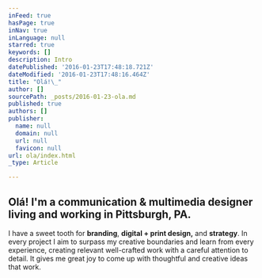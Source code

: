 ```yaml
---
inFeed: true
hasPage: true
inNav: true
inLanguage: null
starred: true
keywords: []
description: Intro
datePublished: '2016-01-23T17:48:18.721Z'
dateModified: '2016-01-23T17:48:16.464Z'
title: "Olá!\_"
author: []
sourcePath: _posts/2016-01-23-ola.md
published: true
authors: []
publisher:
  name: null
  domain: null
  url: null
  favicon: null
url: ola/index.html
_type: Article

---
```

## Olá! I'm a **communication & multimedia designer** living and working in **Pittsburgh, PA**. 

I have a sweet tooth for **branding**, **digital + print design,** and **strategy**. In every project I aim to surpass my creative boundaries and learn from every experience, creating relevant well-crafted work with a careful attention to detail. It gives me great joy to come up with thoughtful and creative ideas that work.